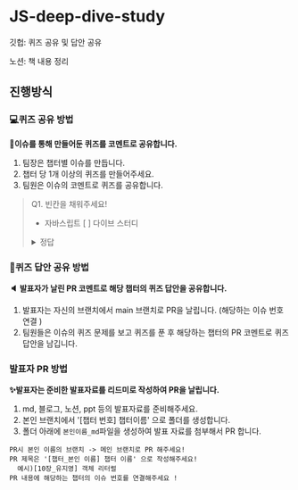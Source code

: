 # JS-deep-dive-study
깃헙: 퀴즈 공유 및 답안 공유

노션: 책 내용 정리

## 진행방식
###  💻퀴즈 공유 방법
<b> 🎈이슈를 통해 만들어둔 퀴즈를 코멘트로 공유합니다. </b>
1. 팀장은 챕터별 이슈를 만듭니다. 
2. 챕터 당 1개 이상의 퀴즈를 만들어주세요.
3. 팀원은 이슈의 코멘트로 퀴즈를 공유합니다.

> Q1. 빈칸을 채워주세요!
> - 자바스립트 [  ] 다이브 스터디
> 
> <details>
> <summary>정답</summary>
> <div markdown="1">
> 
> 자바스크립트 딥 다이브 스터디
> 
> </div>
> </details>

### 🎁퀴즈 답안 공유 방법
<b> 🔈 발표자가 날린 PR 코멘트로 해당 챕터의 퀴즈 답안을 공유합니다. </b>
1. 발표자는 자신의 브랜치에서 main 브랜치로 PR을 날립니다. (해당하는 이슈 번호 연결 )
2. 팀원들은 이슈의 퀴즈 문제를 보고 퀴즈를 푼 후 해당하는 챕터의 PR 코멘트로 퀴즈 답안을 남깁니다.

### 발표자 PR 방법
<b> ✨발표자는 준비한 발표자료를 리드미로 작성하여 PR을 날립니다. </b>
1. md, 블로그, 노션, ppt 등의 발표자료를 준비해주세요.
2. 본인 브랜치에서 '[챕터 번호] 챕터이름' 으로 폴더를 생성합니다.
3. 폴더 아래에 `본인이름_md`파일을 생성하여 발표 자료를 첨부해서 PR 합니다. 
```
PR시 본인 이름의 브랜치 -> 메인 브랜치로 PR 해주세요!
PR 제목은 '[챕터_본인 이름] 챕터 이름' 으로 작성해주세요!
  예시)[10장_유지영] 객체 리터럴
PR 내용에 해당하는 챕터의 이슈 번호를 연결해주세요 !
```
